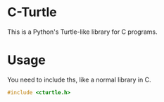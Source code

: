# C-Turtle

This is a Python's Turtle-like library for C programs.

# Usage

You need to include ths, like a normal library in C.
```c
#include <cturtle.h>
```
